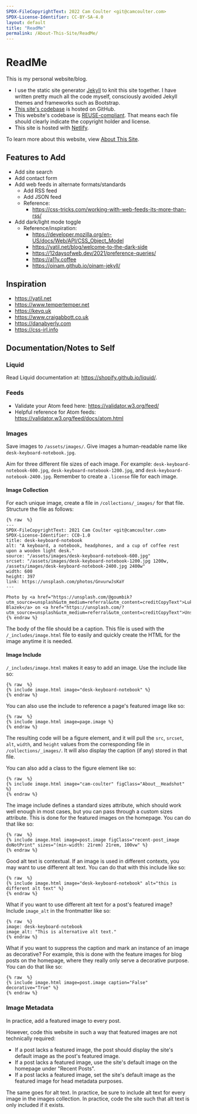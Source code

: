 ```yaml
---
SPDX-FileCopyrightText: 2022 Cam Coulter <git@camcoulter.com>
SPDX-License-Identifier: CC-BY-SA-4.0
layout: default
title: "ReadMe"
permalink: /About-This-Site/ReadMe/
---
```


<h1 id="main-content" tabindex="-1">ReadMe</h1>

This is my personal website/blog.

* I use the static site generator [Jekyll](https://jekyllrb.com/) to knit this site together. I have written pretty much all the code myself, consciously avoided Jekyll themes and frameworks such as Bootstrap.
* [This site's codebase](https://github.com/cncoulter/camcoulter.com) is hosted on GitHub.
* This website's codebase is [REUSE-compliant](https://reuse.software/). That means each file should clearly indicate the copyright holder and license.
* This site is hosted with [Netlify](https://www.netlify.com/).

To learn more about this website, view [About This Site](https://www.camcoulter.com/About-This-Site/).

## Features to Add

* Add site search
* Add contact form
* Add web feeds in alternate formats/standards
	* Add RSS feed
	* Add JSON feed
	* Reference:
		* <https://css-tricks.com/working-with-web-feeds-its-more-than-rss/>
* Add dark/light mode toggle
	* Reference/inspiration:
		* <https://developer.mozilla.org/en-US/docs/Web/API/CSS_Object_Model>
		* <https://yatil.net/blog/welcome-to-the-dark-side>
		* <https://12daysofweb.dev/2021/preference-queries/>
		* <https://a11y.coffee>
		* <https://oinam.github.io/oinam-jekyll/>

## Inspiration
* <https://yatil.net>
* <https://www.tempertemper.net>
* <https://kevq.uk>
* <https://www.craigabbott.co.uk>
* <https://danabyerly.com>
* <https://css-irl.info>

## Documentation/Notes to Self

### Liquid

Read Liquid documentation at: <https://shopify.github.io/liquid/>.

### Feeds

* Validate your Atom feed here: <https://validator.w3.org/feed/>
* Helpful reference for Atom feeds: <https://validator.w3.org/feed/docs/atom.html>

### Images

Save images to `/assets/images/`. Give images a human-readable name like `desk-keyboard-notebook.jpg`.

Aim for three different file sizes of each image. For example: `desk-keyboard-notebook-600.jpg`, `desk-keyboard-notebook-1200.jpg`, and `desk-keyboard-notebook-2400.jpg`. Remember to create a `.license` file for each image.

#### Image Collection

For each unique image, create a file in `/collections/_images/` for that file. Structure the file as follows:

	{% raw  %}
	---
	SPDX-FileCopyrightText: 2021 Cam Coulter <git@camcoulter.com>
	SPDX-License-Identifier: CC0-1.0
	title: desk-keyboard-notebook
	alt: "A keyboard, a notebook, headphones, and a cup of coffee rest upon a wooden light desk."
	source: "/assets/images/desk-keyboard-notebook-600.jpg"
	srcset: "/assets/images/desk-keyboard-notebook-1200.jpg 1200w, /assets/images/desk-keyboard-notebook-2400.jpg 2400w"
	width: 600
	height: 397
	link: https://unsplash.com/photos/GnvurwJsKaY
	---

	Photo by <a href="https://unsplash.com/@goumbik?utm_source=unsplash&utm_medium=referral&utm_content=creditCopyText">Lukas Blazek</a> on <a href="https://unsplash.com/?utm_source=unsplash&utm_medium=referral&utm_content=creditCopyText">Unsplash</a>
	{% endraw %}

The body of the file should be a caption. This file is used with the `/_includes/image.html` file to easily and quickly create the HTML for the image anytime it is needed.

#### Image Include

`/_includes/image.html` makes it easy to add an image. Use the include like so:

	{% raw  %}
	{% include image.html image="desk-keyboard-notebook" %}
	{% endraw %}

You can also use the include to reference a page's featured image like so:

	{% raw  %}
	{% include image.html image=page.image %}
	{% endraw %}

The resulting code will be a figure element, and it will pull the `src`, `srcset`, `alt`, `width`, and `height` values from the corresponding file in `/collections/_images/`. It will also display the caption (if any) stored in that file.

You can also add a class to the figure element like so:

	{% raw  %}
	{% include image.html image="cam-coulter" figClass="About__Headshot" %}
	{% endraw %}

The image include defines a standard sizes attribute, which should work well enough in most cases, but you can pass through a custom sizes attribute. This is done for the featured images on the homepage. You can do that like so:

	{% raw  %}
	{% include image.html image=post.image figClass="recent-post_image doNotPrint" sizes="(min-width: 21rem) 21rem, 100vw" %}
	{% endraw %}

Good alt text is contextual. If an image is used in different contexts, you may want to use different alt text. You can do that with this include like so:

	{% raw  %}
	{% include image.html image="desk-keyboard-notebook" alt="this is different alt text" %}
	{% endraw %}

What if you want to use different alt text for a post's featured image? Include `image_alt` in the frontmatter like so:

	{% raw  %}
	image: desk-keyboard-notebook
	image_alt: "This is alternative alt text."
	{% endraw %}

What if you want to suppress the caption and mark an instance of an image as decorative? For example, this is done with the feature images for blog posts on the homepage, where they really only serve a decorative purpose. You can do that like so:

	{% raw  %}
	{% include image.html image=post.image caption="False" decorative="True" %}
	{% endraw %}

### Image Metadata

In practice, add a featured image to every post.

However, code this website in such a way that featured images are not technically required:

* If a post lacks a featured image, the post should display the site's default image as the post's featured image.
* If a post lacks a featured image, use the site's default image on the homepage under "Recent Posts".
* If a post lacks a featured image, set the site's default image as the featured image for head metadata purposes.

The same goes for alt text. In practice, be sure to include alt text for every image in the images collection. In practice, code the site such that alt text is only included if it exists.

